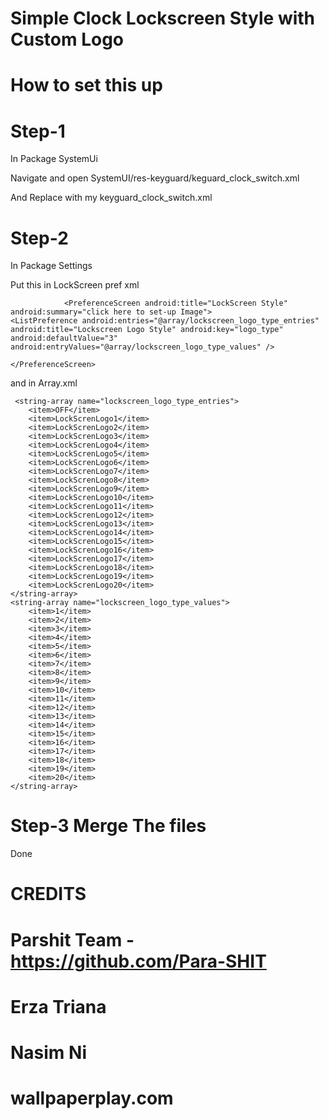 # Simple Clock Lockscreen Style with Custom Logo

# How to set this up 

# Step-1
 
In Package SystemUi

Navigate and open  SystemUI/res-keyguard/keguard_clock_switch.xml

And Replace with my keyguard_clock_switch.xml

# Step-2 

In Package Settings 

Put this in LockScreen pref xml 

<?xml version="1.0" encoding="utf-8"?>
<PreferenceScreen
  xmlns:android="http://schemas.android.com/apk/res/android">

                <PreferenceScreen android:title="LockScreen Style" android:summary="click here to set-up Image">
    <ListPreference android:entries="@array/lockscreen_logo_type_entries" android:title="Lockscreen Logo Style" android:key="logo_type" android:defaultValue="3" android:entryValues="@array/lockscreen_logo_type_values" />
           
    </PreferenceScreen>
</PreferenceScreen>
 
 
 and in Array.xml
 
 
     <string-array name="lockscreen_logo_type_entries">
        <item>OFF</item>
        <item>LockScrenLogo1</item>
        <item>LockScrenLogo2</item>
        <item>LockScrenLogo3</item>
        <item>LockScrenLogo4</item>
        <item>LockScrenLogo5</item>
        <item>LockScrenLogo6</item>
        <item>LockScrenLogo7</item>
        <item>LockScrenLogo8</item>
        <item>LockScrenLogo9</item>
        <item>LockScrenLogo10</item>
        <item>LockScrenLogo11</item>
        <item>LockScrenLogo12</item>
        <item>LockScrenLogo13</item>
        <item>LockScrenLogo14</item>
        <item>LockScrenLogo15</item>
        <item>LockScrenLogo16</item>
        <item>LockScrenLogo17</item>
        <item>LockScrenLogo18</item>
        <item>LockScrenLogo19</item>
        <item>LockScrenLogo20</item>
    </string-array>
    <string-array name="lockscreen_logo_type_values">
        <item>1</item>
        <item>2</item>
        <item>3</item>
        <item>4</item>
        <item>5</item>
        <item>6</item>
        <item>7</item>
        <item>8</item>
        <item>9</item>
        <item>10</item>
        <item>11</item>
        <item>12</item>
        <item>13</item>
        <item>14</item>
        <item>15</item>
        <item>16</item>
        <item>17</item>
        <item>18</item>
        <item>19</item>
        <item>20</item>
    </string-array>
    
   
   
# Step-3 Merge The files


Done


# CREDITS

# Parshit Team - https://github.com/Para-SHIT
# Erza Triana
# Nasim Ni
# wallpaperplay.com


 
